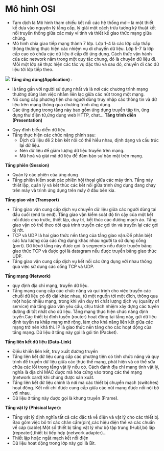 # Mô hình OSI
* Tạm dịch là Mô hình tham chiếu kết nối các hệ thống mở – là một thiết kế dựa vào nguyên lý tầng cấp, lý giải một cách trừu tượng kỹ thuật kết nối truyền thông giữa các máy vi tính và thiết kế giao thức mạng giữa chúng.
* Mô hình chia giao tiếp mạng thành 7 lớp. Lớp 1-4 là các lớp cấp thấp thông thường thực hiện các nhiệm vụ di chuyển dữ liệu. Lớp 5-7 là lớp cấp cao có chứa các dữ liệu ở cấp độ ứng dụng. Cách thức vận hành của các network nằm trong một quy tắc chung, đó là chuyển dữ liệu đi. Mỗi một lớp sẽ thực hiện các tác vụ đặc thù và sau đó, chuyển đi các dữ liệu tới lớp tiếp theo. 

![](https://i.imgur.com/qLjmY3w.png)
**Tầng ứng dụng(Application)** :
- là tầng gần với người sử dụng nhất và là nơi các chương trình mạng thường dùng  làm việc nhằm liên lạc giữa các nút trong một mạng.
- Nó cung cấp phương tiện cho người dùng truy nhập các thông tin và dữ liệu trên mạng thông qua chương trình ứng dụng.
- Các ứng dụng trong tầng này bao gồm ứng dụng truyền tập tin, ứng dụng thư điện tử,ứng dụng web HTTP, chat…
**Tầng trình diễn (Presentation)** 
* Quy định biểu diễn dữ liệu.
* Tầng thực hiện các chức năng chính sau:
  - Dịch dữ liệu để 2 bên kết nối có thể hiểu nhau, định dạng và cấu trúc lại dữ liệu.
  - Nén dữ liệu để giảm lượng dữ liệu truyền trên mạng.
  - Mã hoá và giải mã dữ liệu để đảm bảo sự bảo mật trên mạng. 
 
**Tầng phiên (Session)** 
- Quản lý các phiên của ứng dụng 
- Tầng phiên kiểm soát các phiên hội thoại giữa các máy tính. Tầng này thiết lập, quản lý và kết thúc các kết nối giữa trình ứng dụng đang chạy trên máy và trình ứng dụng trên máy ở đầu bên kia. 

**Tầng giao vận (Transport)**
- Tầng giao vận cung cấp dịch vụ chuyển dữ liệu giữa các người dùng tại đầu cuối (end to end). Tầng giao vận kiểm soát độ tin cậy của một kết nối được cho trước, thiết lập, duy trì, kết thúc các đường mạch ảo. Tầng giao vận có thể theo dõi quá trình truyền các gói tin và truyền lại các gói bị rớt.
- TCP và UDP là hai giao thức nền tảng của tầng giao vận.Để phân biệt các lưu lượng của các ứng dụng khác nhau người ta sử dụng cổng (port). Dữ liệuở tầng này được gọi là segments nếu được truyền bằng giao thức TCP và được gọi là datagram nếu được truyền bằng giao thức UDP.
- Tầng giao vận cung cấp dịch vụ kết nối các ứng dụng với nhau thông qua việc sử dụng các cổng TCP và UDP.
 
 **Tầng mạng (Network)** 
- quy định địa chỉ mạng, truyền dữ liệu. 
- Tầng mạng cung cấp các chức năng và qui trình cho việc truyền các chuỗi dữ liệu có độ dài khác nhau, từ một nguồn tới một đích, thông qua một hoặc nhiều mạng, trong khi vẫn duy trì chất lượng dịch vụ (quality of service) mà tầng giao vận yêu cầu, chịu trách nhiệm xây dựng các tuyến đường đi tốt nhất cho dữ liệu. Tầng mạng thực hiện chức năng định tuyến.Các thiết bị định tuyến (router) hoạt động tại tầng này, gửi dữ liệu định tuyến ra khắp mạng mở rộng, làm cho khả năng liên kết giữa các mạng trở nên khả thi. IP là giao thức nền tảng cho các hoạt động của tầng mạng. Dữ liệu ở tầng này gọi là gói tin (Packet). 

**Tầng liên kết dữ liệu (Data-Link)** 
- Điều khiển liên kết, truy xuất đường truyền 
- Tầng liên kết dữ liệu cung cấp các phương tiện có tính chức năng và quy trình để truyền dữ liệu giữa các thực thể mạng, phát hiện và có thể sửa chữa các lỗi trong tầng vật lý nếu có. Cách đánh địa chỉ mang tính vật lý, nghĩa là địa chỉ MAC được mã hóa cứng vào trong các thẻ mạng (network card) khi chúng được sản xuất.
- Tầng liên kết dữ liệu chính là nơi mà các thiết bị chuyển mạch (switches) hoạt động. Kết nối chỉ được cung cấp giữa các nút mạng được nối nội bộ với nhau.
- Dữ liệu ở tầng này được gọi là khung truyền (Frame). 
 
**Tầng vật lý (Phisical layer):** 
- Tầng vật lý định nghĩa tất cả các đặc tả về điện và vật lý cho các thiết bị. Bao gồm việc bố trí các chân cắm(pin),các hiệu điện thế và các chuẩn về cáp (cable).Một số thiết bị tầng vật lý như bộ tập trung (Hub),bộ lặp (repeater),thiết bị tiếp hợp (network adapter)…
- Thiết lập hoặc ngắt mạch kết nối điện
- Dữ liệu hoạt động trong lớp này gọi là Bit.

